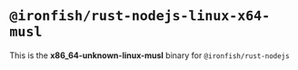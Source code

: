 # `@ironfish/rust-nodejs-linux-x64-musl`

This is the **x86_64-unknown-linux-musl** binary for `@ironfish/rust-nodejs`
